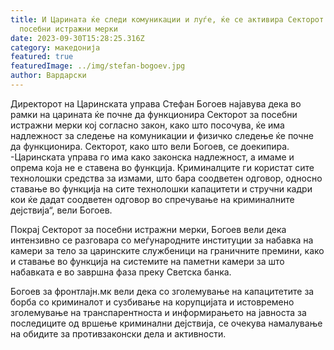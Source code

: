 ```yaml
---
title: И Царината ќе следи комуникации и луѓе, ќе се активира Секторот за
  посебни истражни мерки
date: 2023-09-30T15:28:25.316Z
category: македонија
featured: true
featuredImage: ../img/stefan-bogoev.jpg
author: Вардарски
---
```

Директорот на Царинската управа Стефан Богоев најавува дека во рамки на царината ќе почне да функционира Секторот за посебни истражни мерки кој согласно закон, како што посочува, ќе има надлежност за следење на комуникации и физичко следење ќе почне да функционира. Секторот, како што вели Богоев, се доекипира.
-Царинската управа го има како законска надлежност, а имаме и опрема која не е ставена во функција. Криминалците ги користат сите технолошки средства за измами, што бара соодветен одговор, односно ставање во функција на сите технолошки капацитети и стручни кадри кои ќе дадат соодветен одговор во спречување на криминалните дејствија“, вели Богоев.

Покрај Секторот за посебни истражни мерки, Богоев вели дека интензивно се разговара со меѓународните институции за набавка на камери за тело за царинските службеници на граничните премини, како и ставање во функција на системите на паметни камери за што набавката е во завршна фаза преку Светска банка.

Богоев за фронтлајн.мк вели дека со зголемување на капацитетите за борба со криминалот и сузбивање на корупцијата и истовремено зголемување на транспарентноста и информирањето на јавноста за последиците од вршење криминални дејствија, се очекува намалување на обидите за противзаконски дела и активности.